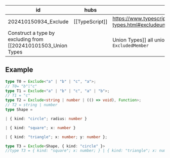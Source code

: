 
| id                   | hubs           | source                                                                                           |
| -------------------- | -------------- | ------------------------------------------------------------------------------------------------ |
| 202410150934_Exclude | [[TypeScript]] | https://www.typescriptlang.org/docs/handbook/utility-types.html#excludeuniontype-excludedmembers |
Construct a type by excluding from [[202410101503_Union Types||Union Types]] all union member that assignable to `ExcludedMember`
## Example 
```ts
type T0 = Exclude<"a" | "b" | "c", "a">;
// T0= "b"|"c"
type T1 = Exclude<"a" | "b" | "c", "a" | "b">;
// T1 = "c"
type T2 = Exclude<string | number | (() => void), Function>;
// T2 = string | number
type Shape =

| { kind: "circle"; radius: number }

| { kind: "square"; x: number }

| { kind: "triangle"; x: number; y: number };

type T3 = Exclude<Shape, { kind: "circle" }>
//type T3 = { kind: "square"; x: number; } | { kind: "triangle"; x: number; y: number; }
```